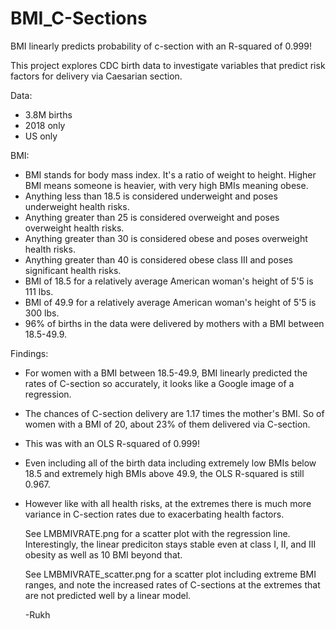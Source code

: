 # BMI_C-Sections
BMI linearly predicts probability of c-section with an R-squared of 0.999!

This project explores CDC birth data to investigate variables that predict risk factors for delivery via Caesarian section.

Data:
* 3.8M births
* 2018 only
* US only

BMI:
* BMI stands for body mass index. It's a ratio of weight to height. Higher BMI means someone is heavier, with very high BMIs meaning obese.
* Anything less than 18.5 is considered underweight and poses underweight health risks.
* Anything greater than 25 is considered overweight and poses overweight health risks.
* Anything greater than 30 is considered obese and poses overweight health risks.
* Anything greater than 40 is considered obese class III and poses significant health risks.
* BMI of 18.5 for a relatively average American woman's height of 5'5 is 111 lbs.
* BMI of 49.9 for a relatively average American woman's height of 5'5 is 300 lbs.
* 96% of births in the data were delivered by mothers with a BMI between 18.5-49.9.

Findings:
* For women with a BMI between 18.5-49.9, BMI linearly predicted the rates of C-section so accurately, it looks like a Google image of a regression.
* The chances of C-section delivery are 1.17 times the mother's BMI. So of women with a BMI of 20, about 23% of them delivered via C-section.
* This was with an OLS R-squared of 0.999!
* Even including all of the birth data including extremely low BMIs below 18.5 and extremely high BMIs above 49.9, the OLS R-squared is still 0.967.

* However like with all health risks, at the extremes there is much more variance in C-section rates due to exacerbating health factors.

  See LMBMIVRATE.png for a scatter plot with the regression line. Interestingly, the linear prediciton stays stable even at class I, II, and III obesity as well as 10 BMI beyond that.

  See LMBMIVRATE_scatter.png for a scatter plot including extreme BMI ranges, and note the increased rates of C-sections at the extremes that are not predicted well by a linear model.

  -Rukh
